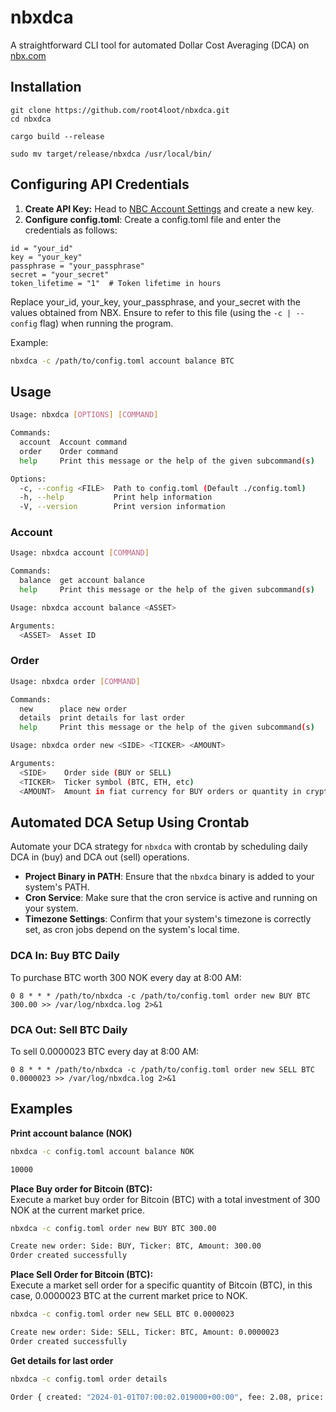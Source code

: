 # nbxdca

A straightforward CLI tool for automated Dollar Cost Averaging (DCA) on [nbx.com](https://nbx.com)

## Installation

```
git clone https://github.com/root4loot/nbxdca.git
cd nbxdca
```

```
cargo build --release
```

```
sudo mv target/release/nbxdca /usr/local/bin/
```

## Configuring API Credentials

1. **Create API Key:** Head to [NBC Account Settings](https://app.nbx.com/account/api) and create a new key.
2. **Configure config.toml**: Create a config.toml file and enter the credentials as follows:

```
id = "your_id"
key = "your_key"
passphrase = "your_passphrase"
secret = "your_secret"
token_lifetime = "1"  # Token lifetime in hours
```

Replace your_id, your_key, your_passphrase, and your_secret with the values obtained from NBX. Ensure to refer to this file (using the `-c | --config` flag) when running the program.

Example:

```sh
nbxdca -c /path/to/config.toml account balance BTC
```



## Usage

```sh
Usage: nbxdca [OPTIONS] [COMMAND]

Commands:
  account  Account command
  order    Order command
  help     Print this message or the help of the given subcommand(s)

Options:
  -c, --config <FILE>  Path to config.toml (Default ./config.toml)
  -h, --help           Print help information
  -V, --version        Print version information
```

### Account

```sh
Usage: nbxdca account [COMMAND]

Commands:
  balance  get account balance
  help     Print this message or the help of the given subcommand(s)
```

```sh
Usage: nbxdca account balance <ASSET>

Arguments:
  <ASSET>  Asset ID

```

### Order

```sh
Usage: nbxdca order [COMMAND]

Commands:
  new      place new order
  details  print details for last order
  help     Print this message or the help of the given subcommand(s)
```

```sh
Usage: nbxdca order new <SIDE> <TICKER> <AMOUNT>

Arguments:
  <SIDE>    Order side (BUY or SELL)
  <TICKER>  Ticker symbol (BTC, ETH, etc)
  <AMOUNT>  Amount in fiat currency for BUY orders or quantity in crypto for SELL orders
```

## Automated DCA Setup Using Crontab

Automate your DCA strategy for `nbxdca` with crontab by scheduling daily DCA in (buy) and DCA out (sell) operations.

- **Project Binary in PATH**: Ensure that the `nbxdca` binary is added to your system's PATH.
- **Cron Service**: Make sure that the cron service is active and running on your system.
- **Timezone Settings**: Confirm that your system's timezone is correctly set, as cron jobs depend on the system's local time.

### DCA In: Buy BTC Daily
To purchase BTC worth 300 NOK every day at 8:00 AM:

```
0 8 * * * /path/to/nbxdca -c /path/to/config.toml order new BUY BTC 300.00 >> /var/log/nbxdca.log 2>&1
```

### DCA Out: Sell BTC Daily

To sell 0.0000023 BTC every day at 8:00 AM:

```
0 8 * * * /path/to/nbxdca -c /path/to/config.toml order new SELL BTC 0.0000023 >> /var/log/nbxdca.log 2>&1
```

## Examples

**Print account balance (NOK)**

```sh
nbxdca -c config.toml account balance NOK

10000
```

**Place Buy order for Bitcoin (BTC):**  
Execute a market buy order for Bitcoin (BTC) with a total investment of 300 NOK at the current market price.

```sh
nbxdca -c config.toml order new BUY BTC 300.00

Create new order: Side: BUY, Ticker: BTC, Amount: 300.00
Order created successfully
```

**Place Sell Order for Bitcoin (BTC):**  
Execute a market sell order for a specific quantity of Bitcoin (BTC), in this case, 0.0000023 BTC at the current market price to NOK.

```sh
nbxdca -c config.toml order new SELL BTC 0.0000023

Create new order: Side: SELL, Ticker: BTC, Amount: 0.0000023
Order created successfully
```

**Get details for last order**

```sh
nbxdca -c config.toml order details 

Order { created: "2024-01-01T07:00:02.019000+00:00", fee: 2.08, price: 435387.4, quantity: 0.00068425, cost: 297.91382 }
```

